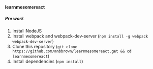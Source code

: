**learnmesomereact**

##### Pre work

  1. Install NodeJS
  2. Install webpack and webpack-dev-server (`npm install -g webpack webpack-dev-server`)
  3. Clone this repository (`git clone https://github.com/mnbbrown/learnmesomereact.get && cd learnmesomereact`)
  4. Install dependencies (`npm install`)
